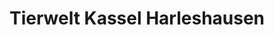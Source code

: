 ---
title: "Tierwelt Kassel Harleshausen"
url: /kassel/tierwelt-kassel-harleshausen/
shop: Tiere
---